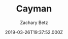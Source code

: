 ---
title: Cayman
github: https://github.com/zwbetz-gh/cayman-hugo-theme
demo: https://cayman-hugo-theme.netlify.com/
author: Zachary Betz
ssg:
  - Hugo
cms:
  - Markdown
date: 2019-03-26T19:37:52.000Z
description: >-
  Cayman is a clean, responsive theme for Hugo, ported from the original Jekyll
  Cayman Theme.
draft: true
publish_date: '2019-03-26T19:37:52Z'
update_date: '2021-05-25T18:51:12Z'
github_star: 39
github_fork: 28
---